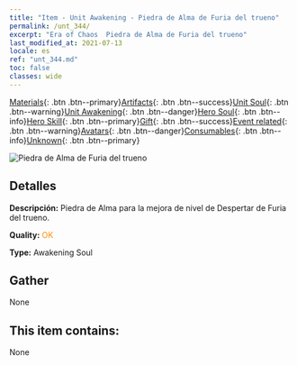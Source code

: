 ```yaml
---
title: "Item - Unit Awakening - Piedra de Alma de Furia del trueno"
permalink: /unt_344/
excerpt: "Era of Chaos  Piedra de Alma de Furia del trueno"
last_modified_at: 2021-07-13
locale: es
ref: "unt_344.md"
toc: false
classes: wide
---
```

 [Materials](/ItemsES/){: .btn .btn--primary}[Artifacts](/ItemsES/Artifacts/){: .btn .btn--success}[Unit Soul](/ItemsES/UnitSoul/){: .btn .btn--warning}[Unit Awakening](/ItemsES/UnitAwakening/){: .btn .btn--danger}[Hero Soul](/ItemsES/HeroSoul/){: .btn .btn--info}[Hero Skill](/ItemsES/HeroSkill/){: .btn .btn--primary}[Gift](/ItemsES/Gift/){: .btn .btn--success}[Event related](/ItemsES/Events/){: .btn .btn--warning}[Avatars](/ItemsES/Avatars/){: .btn .btn--danger}[Consumables](/ItemsES/Consumables/){: .btn .btn--info}[Unknown](/ItemsES/Unknown/){: .btn .btn--primary}

 ![Piedra de Alma de Furia del trueno](/images/u/tia_leiyuansu.jpg)

## Detalles
 **Descripción:** Piedra de Alma para la mejora de nivel de Despertar de Furia del trueno.

 **Quality:** <span style="color: #FF8C00">OK</span>

 **Type:** Awakening Soul

## Gather

  None

## This item contains:

  None

